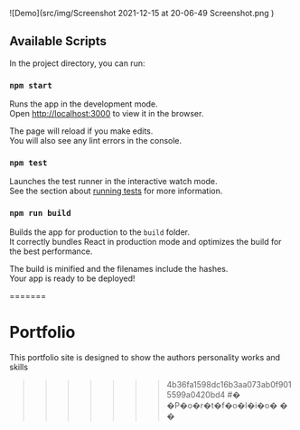 
![Demo](src/img/Screenshot 2021-12-15 at 20-06-49 Screenshot.png )

## Available Scripts

In the project directory, you can run:

### `npm start`

Runs the app in the development mode.\
Open [http://localhost:3000](http://localhost:3000) to view it in the browser.

The page will reload if you make edits.\
You will also see any lint errors in the console.

### `npm test`

Launches the test runner in the interactive watch mode.\
See the section about [running tests](https://facebook.github.io/create-react-app/docs/running-tests) for more information.

### `npm run build`

Builds the app for production to the `build` folder.\
It correctly bundles React in production mode and optimizes the build for the best performance.

The build is minified and the filenames include the hashes.\
Your app is ready to be deployed!


=======
# Portfolio
This portfolio site is designed to show the authors personality works and skills
>>>>>>> 4b36fa1598dc16b3aa073ab0f9015599a0420bd4
#� �P�o�r�t�f�o�l�i�o�
�
�

